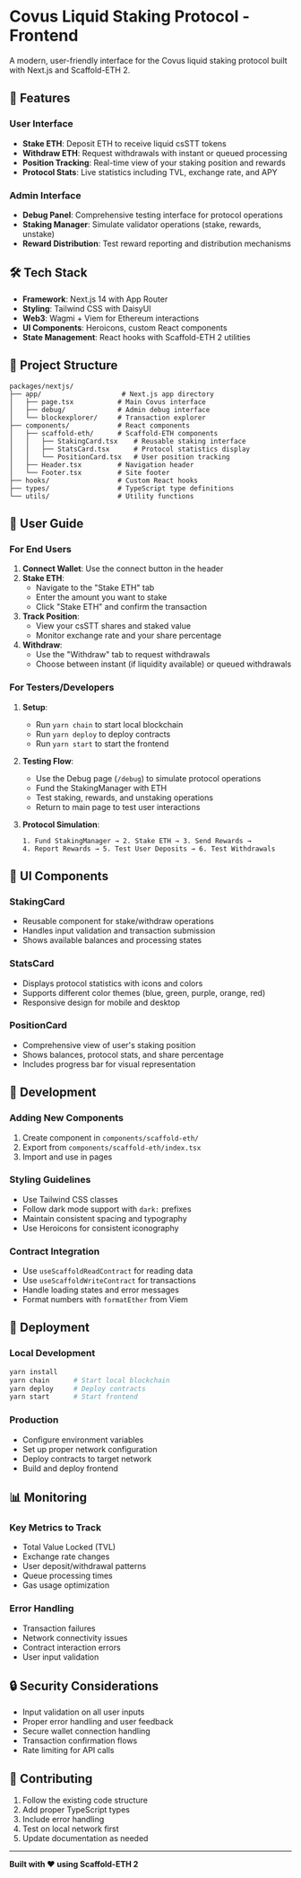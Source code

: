 # Covus Liquid Staking Protocol - Frontend

A modern, user-friendly interface for the Covus liquid staking protocol built with Next.js and Scaffold-ETH 2.

## 🚀 Features

### **User Interface**

- **Stake ETH**: Deposit ETH to receive liquid csSTT tokens
- **Withdraw ETH**: Request withdrawals with instant or queued processing
- **Position Tracking**: Real-time view of your staking position and rewards
- **Protocol Stats**: Live statistics including TVL, exchange rate, and APY

### **Admin Interface**

- **Debug Panel**: Comprehensive testing interface for protocol operations
- **Staking Manager**: Simulate validator operations (stake, rewards, unstake)
- **Reward Distribution**: Test reward reporting and distribution mechanisms

## 🛠️ Tech Stack

- **Framework**: Next.js 14 with App Router
- **Styling**: Tailwind CSS with DaisyUI
- **Web3**: Wagmi + Viem for Ethereum interactions
- **UI Components**: Heroicons, custom React components
- **State Management**: React hooks with Scaffold-ETH 2 utilities

## 📁 Project Structure

```
packages/nextjs/
├── app/                    # Next.js app directory
│   ├── page.tsx           # Main Covus interface
│   ├── debug/             # Admin debug interface
│   └── blockexplorer/     # Transaction explorer
├── components/            # React components
│   ├── scaffold-eth/      # Scaffold-ETH components
│   │   ├── StakingCard.tsx    # Reusable staking interface
│   │   ├── StatsCard.tsx      # Protocol statistics display
│   │   └── PositionCard.tsx   # User position tracking
│   ├── Header.tsx         # Navigation header
│   └── Footer.tsx         # Site footer
├── hooks/                 # Custom React hooks
├── types/                 # TypeScript type definitions
└── utils/                 # Utility functions
```

## 🎯 User Guide

### **For End Users**

1. **Connect Wallet**: Use the connect button in the header
2. **Stake ETH**:
   - Navigate to the "Stake ETH" tab
   - Enter the amount you want to stake
   - Click "Stake ETH" and confirm the transaction
3. **Track Position**:
   - View your csSTT shares and staked value
   - Monitor exchange rate and your share percentage
4. **Withdraw**:
   - Use the "Withdraw" tab to request withdrawals
   - Choose between instant (if liquidity available) or queued withdrawals

### **For Testers/Developers**

1. **Setup**:

   - Run `yarn chain` to start local blockchain
   - Run `yarn deploy` to deploy contracts
   - Run `yarn start` to start the frontend

2. **Testing Flow**:

   - Use the Debug page (`/debug`) to simulate protocol operations
   - Fund the StakingManager with ETH
   - Test staking, rewards, and unstaking operations
   - Return to main page to test user interactions

3. **Protocol Simulation**:
   ```
   1. Fund StakingManager → 2. Stake ETH → 3. Send Rewards →
   4. Report Rewards → 5. Test User Deposits → 6. Test Withdrawals
   ```

## 🎨 UI Components

### **StakingCard**

- Reusable component for stake/withdraw operations
- Handles input validation and transaction submission
- Shows available balances and processing states

### **StatsCard**

- Displays protocol statistics with icons and colors
- Supports different color themes (blue, green, purple, orange, red)
- Responsive design for mobile and desktop

### **PositionCard**

- Comprehensive view of user's staking position
- Shows balances, protocol stats, and share percentage
- Includes progress bar for visual representation

## 🔧 Development

### **Adding New Components**

1. Create component in `components/scaffold-eth/`
2. Export from `components/scaffold-eth/index.tsx`
3. Import and use in pages

### **Styling Guidelines**

- Use Tailwind CSS classes
- Follow dark mode support with `dark:` prefixes
- Maintain consistent spacing and typography
- Use Heroicons for consistent iconography

### **Contract Integration**

- Use `useScaffoldReadContract` for reading data
- Use `useScaffoldWriteContract` for transactions
- Handle loading states and error messages
- Format numbers with `formatEther` from Viem

## 🚀 Deployment

### **Local Development**

```bash
yarn install
yarn chain      # Start local blockchain
yarn deploy     # Deploy contracts
yarn start      # Start frontend
```

### **Production**

- Configure environment variables
- Set up proper network configuration
- Deploy contracts to target network
- Build and deploy frontend

## 📊 Monitoring

### **Key Metrics to Track**

- Total Value Locked (TVL)
- Exchange rate changes
- User deposit/withdrawal patterns
- Queue processing times
- Gas usage optimization

### **Error Handling**

- Transaction failures
- Network connectivity issues
- Contract interaction errors
- User input validation

## 🔒 Security Considerations

- Input validation on all user inputs
- Proper error handling and user feedback
- Secure wallet connection handling
- Transaction confirmation flows
- Rate limiting for API calls

## 🤝 Contributing

1. Follow the existing code structure
2. Add proper TypeScript types
3. Include error handling
4. Test on local network first
5. Update documentation as needed

---

**Built with ❤️ using Scaffold-ETH 2**
